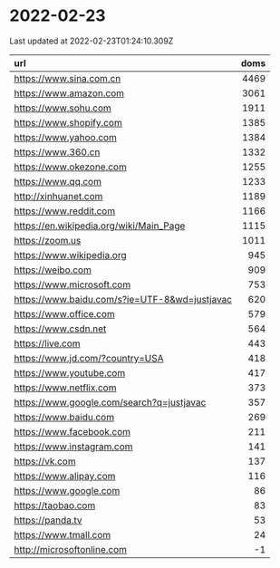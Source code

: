 # 2022-02-23

<!-- BEGIN -->
Last updated at 2022-02-23T01:24:10.309Z

url | doms
:- | -:
https://www.sina.com.cn | 4469
https://www.amazon.com | 3061
https://www.sohu.com | 1911
https://www.shopify.com | 1385
https://www.yahoo.com | 1384
https://www.360.cn | 1332
https://www.okezone.com | 1255
https://www.qq.com | 1233
http://xinhuanet.com | 1189
https://www.reddit.com | 1166
https://en.wikipedia.org/wiki/Main_Page | 1115
https://zoom.us | 1011
https://www.wikipedia.org | 945
https://weibo.com | 909
https://www.microsoft.com | 753
https://www.baidu.com/s?ie=UTF-8&wd=justjavac | 620
https://www.office.com | 579
https://www.csdn.net | 564
https://live.com | 443
https://www.jd.com/?country=USA | 418
https://www.youtube.com | 417
https://www.netflix.com | 373
https://www.google.com/search?q=justjavac | 357
https://www.baidu.com | 269
https://www.facebook.com | 211
https://www.instagram.com | 141
https://vk.com | 137
https://www.alipay.com | 116
https://www.google.com | 86
https://taobao.com | 83
https://panda.tv | 53
https://www.tmall.com | 24
http://microsoftonline.com | -1
<!-- END -->
